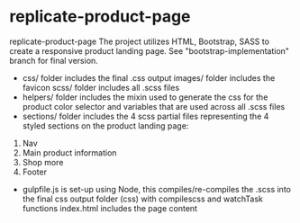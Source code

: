 # replicate-product-page

replicate-product-page
The project utilizes HTML, Bootstrap, SASS to create a responsive product landing page. See "bootstrap-implementation" branch for final version. 
- css/ folder includes the final .css output images/ folder includes the favicon scss/ folder includes all .scss files
- helpers/ folder includes the mixin used to generate the css for the product color selector and variables that are used across all .scss files
- sections/ folder includes the 4 scss partial files representing the 4 styled sections on the product landing page:
1. Nav
2. Main product information
3. Shop more
4. Footer
- gulpfile.js is set-up using Node, this compiles/re-compiles the .scss into the final css output folder (css) with compilescss and watchTask functions index.html includes the page content
